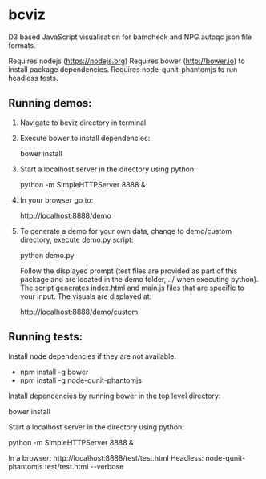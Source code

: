 bcviz
=====

D3 based JavaScript visualisation for bamcheck and
NPG autoqc json file formats.

Requires nodejs (https://nodejs.org)
Requires bower (http://bower.io) to install package dependencies.
Requires node-qunit-phantomjs to run headless tests.  

Running demos:
--------------

1. Navigate to bcviz directory in terminal

2. Execute bower to install dependencies:

    bower install

3. Start a localhost server in the directory using python:

    python -m SimpleHTTPServer 8888 &

4. In your browser go to: 

    http://localhost:8888/demo

5. To generate a demo for your own data, change to demo/custom
   directory, execute demo.py script:

    python demo.py

   Follow the displayed prompt (test files are provided as part 
   of this package and are located in the demo folder, ../ when executing
   python). The script generates index.html and main.js files that are 
   specific to your input. The visuals are displayed at:

    http://localhost:8888/demo/custom

Running tests:
--------------

Install node dependencies if they are not available.
  - npm install -g bower
  - npm install -g node-qunit-phantomjs

Install dependencies by running bower in the top level directory:

  bower install

Start a localhost server in the directory using python:

  python -m SimpleHTTPServer 8888 &

In a browser: http://localhost:8888/test/test.html
Headless:     node-qunit-phantomjs test/test.html --verbose

